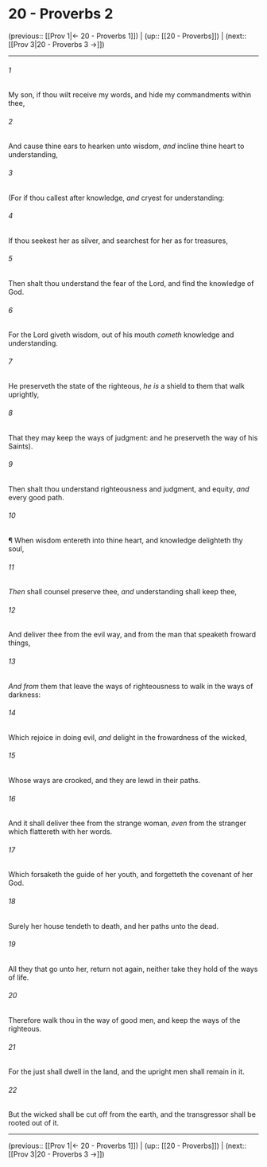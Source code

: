 # 20 - Proverbs 2

(previous:: [[Prov 1|← 20 - Proverbs 1]]) | (up:: [[20 - Proverbs]]) | (next:: [[Prov 3|20 - Proverbs 3 →]])

***


###### 1 
My son, if thou wilt receive my words, and hide my commandments within thee, 

###### 2 
And cause thine ears to hearken unto wisdom, _and_ incline thine heart to understanding, 

###### 3 
(For if thou callest after knowledge, _and_ cryest for understanding: 

###### 4 
If thou seekest her as silver, and searchest for her as for treasures, 

###### 5 
Then shalt thou understand the fear of the Lord, and find the knowledge of God. 

###### 6 
For the Lord giveth wisdom, out of his mouth _cometh_ knowledge and understanding. 

###### 7 
He preserveth the state of the righteous, _he is_ a shield to them that walk uprightly, 

###### 8 
That they may keep the ways of judgment: and he preserveth the way of his Saints). 

###### 9 
Then shalt thou understand righteousness and judgment, and equity, _and_ every good path. 

###### 10 
¶ When wisdom entereth into thine heart, and knowledge delighteth thy soul, 

###### 11 
_Then_ shall counsel preserve thee, _and_ understanding shall keep thee, 

###### 12 
And deliver thee from the evil way, and from the man that speaketh froward things, 

###### 13 
_And from_ them that leave the ways of righteousness to walk in the ways of darkness: 

###### 14 
Which rejoice in doing evil, _and_ delight in the frowardness of the wicked, 

###### 15 
Whose ways are crooked, and they are lewd in their paths. 

###### 16 
And it shall deliver thee from the strange woman, _even_ from the stranger which flattereth with her words. 

###### 17 
Which forsaketh the guide of her youth, and forgetteth the covenant of her God. 

###### 18 
Surely her house tendeth to death, and her paths unto the dead. 

###### 19 
All they that go unto her, return not again, neither take they hold of the ways of life. 

###### 20 
Therefore walk thou in the way of good men, and keep the ways of the righteous. 

###### 21 
For the just shall dwell in the land, and the upright men shall remain in it. 

###### 22 
But the wicked shall be cut off from the earth, and the transgressor shall be rooted out of it.

***

(previous:: [[Prov 1|← 20 - Proverbs 1]]) | (up:: [[20 - Proverbs]]) | (next:: [[Prov 3|20 - Proverbs 3 →]])

